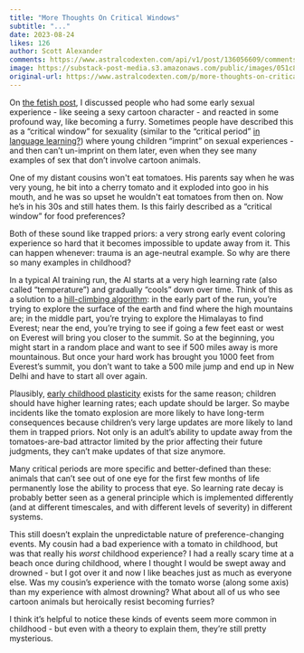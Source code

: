 ```yaml
---
title: "More Thoughts On Critical Windows"
subtitle: "..."
date: 2023-08-24
likes: 126
author: Scott Alexander
comments: https://www.astralcodexten.com/api/v1/post/136056609/comments?&all_comments=true
image: https://substack-post-media.s3.amazonaws.com/public/images/051c8b7c-fe93-440b-9c7a-8d8ba02442d9_1000x625.png
original-url: https://www.astralcodexten.com/p/more-thoughts-on-critical-windows
---
```

On [the fetish post](https://astralcodexten.substack.com/p/what-can-fetish-research-tell-us), I discussed people who had some early sexual experience - like seeing a sexy cartoon character - and reacted in some profound way, like becoming a furry. Sometimes people have described this as a “critical window” for sexuality (similar to the “critical period” [in language learning?](https://astralcodexten.substack.com/p/critical-periods-for-language-much)) where young children “imprint” on sexual experiences - and then can’t un-imprint on them later, even when they see many examples of sex that don’t involve cartoon animals. 

One of my distant cousins won't eat tomatoes. His parents say when he was very young, he bit into a cherry tomato and it exploded into goo in his mouth, and he was so upset he wouldn't eat tomatoes from then on. Now he’s in his 30s and still hates them. Is this fairly described as a “critical window” for food preferences?

Both of these sound like trapped priors: a very strong early event coloring experience so hard that it becomes impossible to update away from it. This can happen whenever: trauma is an age-neutral example. So why are there so many examples in childhood?

In a typical AI training run, the AI starts at a very high learning rate (also called “temperature”) and gradually “cools” down over time. Think of this as a solution to a [hill-climbing algorithm](https://en.wikipedia.org/wiki/Hill_climbing): in the early part of the run, you’re trying to explore the surface of the earth and find where the high mountains are; in the middle part, you’re trying to explore the Himalayas to find Everest; near the end, you’re trying to see if going a few feet east or west on Everest will bring you closer to the summit. So at the beginning, you might start in a random place and want to see if 500 miles away is more mountainous. But once your hard work has brought you 1000 feet from Everest’s summit, you don’t want to take a 500 mile jump and end up in New Delhi and have to start all over again.

Plausibly, [early childhood plasticity](https://astralcodexten.substack.com/p/critical-periods-for-language-much) exists for the same reason; children should have higher learning rates; each update should be larger. So maybe incidents like the tomato explosion are more likely to have long-term consequences because children’s very large updates are more likely to land them in trapped priors. Not only is an adult’s ability to update away from the tomatoes-are-bad attractor limited by the prior affecting their future judgments, they can’t make updates of that size anymore.

Many critical periods are more specific and better-defined than these: animals that can’t see out of one eye for the first few months of life permanently lose the ability to process that eye. So learning rate decay is probably better seen as a general principle which is implemented differently (and at different timescales, and with different levels of severity) in different systems. 

This still doesn’t explain the unpredictable nature of preference-changing events. My cousin had a bad experience with a tomato in childhood, but was that really his _worst_ childhood experience? I had a really scary time at a beach once during childhood, where I thought I would be swept away and drowned - but I got over it and now I like beaches just as much as everyone else. Was my cousin’s experience with the tomato worse (along some axis) than my experience with almost drowning? What about all of us who see cartoon animals but heroically resist becoming furries?

I think it’s helpful to notice these kinds of events seem more common in childhood - but even with a theory to explain them, they’re still pretty mysterious.
